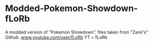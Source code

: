 # Modded-Pokemon-Showdown-fLoRb
A modded version of "Pokemon Showdown", files taken from "Zarel's" Github. www.youtube.com/user/fLoRb YT = fLoRb
